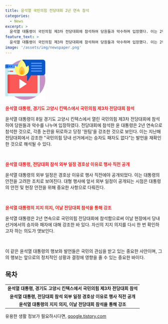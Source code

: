 ```yaml
---
title: 윤석열 국민의힘 전당대회 2년 연속 참석
categories:
  - News
excerpt: >
  윤석열 대통령이 국민의힘 제3차 전당대회에 참석하여 당원들과 악수하며 입장했다. 이는 2년 연속 참석으로, 각종 논란을 뒤로하고 원팀을 강조하는 모습이었다. 대통령의 외부 일정은 경호상 이유로 행사 직전에 공개됐으며, 이는 사전 예고 없이 의왕시장 선거에 참여할 예정이었기 때문일 것으로 보인다.
feature_text: >
  윤석열 대통령이 국민의힘 제3차 전당대회에 참석하여 당원들과 악수하며 입장했다. 이는 2년 연속 참석으로, 각종 논란을 뒤로하고 원팀을 강조하는 모습이었다. 대통령의 외부 일정은 경호상 이유로 행사 직전에 공개됐으며, 이는 사전 예고 없이 의왕시장 선거에 참여할 예정이었기 때문일 것으로 보인다.
image: '/assets/img/newspaper.png'
---
```


<p><img src="/assets/img/news.png" alt="rentncar 속보" /></p>

<p><b><span style="color: #ee2323;">윤석열 대통령, 경기도 고양시 킨텍스에서 국민의힘 제3차 전당대회 참석</span></b></p>

<p>윤석열 대통령이 8일 경기도 고양시 킨텍스에서 열린 국민의힘 제3차 전당대회에 참석하여 당원들과 악수를 나누며 입장하였다. 전당대회에 참석한 윤 대통령은 2년 연속으로 참석한 것으로, 각종 논란을 뒤로하고 당정 '원팀'을 강조한 것으로 보인다. 이는 지난해 전당대회에서 강조한 "국민의힘 당내 선거에서는 승자도 패자도 없다"는 발언을 재확인한 것으로 해석될 수 있다.</p>

<p data-ke-size="size16">&nbsp;</p>

<p><b><span style="color: #ee2323;">윤석열 대통령, 전당대회 참석 외부 일정 경호상 이유로 행사 직전 공개</span></b></p>

<p>윤석열 대통령의 외부 일정은 경호상 이유로 행사 직전에야 공개되었다. 이는 대통령의 안전을 고려한 조치로 보여진다. 대형 행사에 앞서 외부 일정이 공개되는 시점은 대통령의 안전 및 현장 안전을 위해 중요한 사항으로 다뤄진다.</p>

<p data-ke-size="size16">&nbsp;</p>

<p><b><span style="color: #ee2323;">윤석열 대통령의 지지 의지, 이날 전당대회 참석을 통해 강조</span></b></p>

<p>윤석열 대통령은 2년 연속으로 국민의힘 전당대회에 참석함으로써 이날 현장에서 당내 선거에서의 승자와 패자에 대해 강조한 바 있다. 자신의 지지 의지를 다시 한 번 확인하고자 하는 의도가 엿보인다.</p>

<p data-ke-size="size16">&nbsp;</p>

<p>이 같은 윤석열 대통령의 행보와 발언들은 국민의 관심을 받고 있는 중요한 사안이며, 그의 행보는 앞으로의 정치적인 상황과 결정에 영향을 줄 수 있는 중요한 바이다.</p>

<h2 data-ke-size="size26">목차</h2>

<table>
  <tbody>
    <tr>
      <td style="text-align: center; height: 17px;"><b>윤석열 대통령, 경기도 고양시 킨텍스에서 국민의힘 제3차 전당대회 참석</b></td>
    </tr>
    <tr>
      <td style="text-align: center; height: 17px;"><b>윤석열 대통령, 전당대회 참석 외부 일정 경호상 이유로 행사 직전 공개</b></td>
    </tr>
    <tr>
      <td style="text-align: center; height: 17px;"><b>윤석열 대통령의 지지 의지, 이날 전당대회 참석을 통해 강조</b></td>
    </tr>
  </tbody>
</table>
유용한 생활 정보가 필요하시다면, <a href="https://qoogle.tistory.com" rel="dofollow">qoogle.tistory.com</a>


